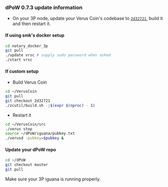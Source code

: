### dPoW 0.7.3 update information

- On your 3P node, update your Verus Coin's codebase to [`2d32721`](https://github.com/VerusCoin/VerusCoin/tree/2d327210fddc245c693d00c9a025bd81f5f079eb), build it and then restart it.


#### If using smk's docker setup

```bash
cd notary_docker_3p
git pull
./update vrsc # supply sudo password when asked
./start vrsc
```

#### If custom setup

- Build Verus Coin

```bash
cd ~/VerusCoin
git pull
git checkout 2d32721
./zcutil/build.sh -j$(expr $(nproc) - 1)
```

- Restart it

```bash
cd ~/VerusCoin/src
./verus stop
source ~/dPoW/iguana/pubkey.txt
./verusd -pubkey=$pubkey &
```

#### Update your dPoW repo

```bash
cd ~/dPoW
git checkout master
git pull
```

Make sure your 3P iguana is running properly.

